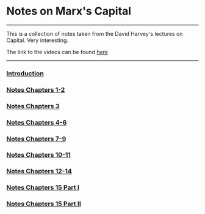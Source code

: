 # Notes on Marx's Capital
---

This is a collection of notes taken from the David Harvey's lectures on Capital.  Very interesting.

The link to the videos can be found [here](http://davidharvey.org/2008/07/marxs-capital-class-06/)

---
### [Introduction]()

### [Notes Chapters 1-2]()

### [Notes Chapters 3]()

### [Notes Chapters 4-6](http://nbviewer.ipython.org/github/nejohnson2/Marx-Capital/blob/master/Ch_4-6/Ch_4-6.ipynb)

### [Notes Chapters 7-9](http://nbviewer.ipython.org/github/nejohnson2/Marx-Capital/blob/master/Ch_7-9/Ch_7-9.ipynb)

### [Notes Chapters 10-11](http://nbviewer.ipython.org/github/nejohnson2/Marx-Capital/blob/master/Ch_10-11/Ch_10-11.ipynb)

### [Notes Chapters 12-14](http://nbviewer.ipython.org/github/nejohnson2/Marx-Capital/blob/master/Ch_12-14/Ch_12-14.ipynb)

### [Notes Chapters 15 Part I](http://nbviewer.ipython.org/github/nejohnson2/Marx-Capital/blob/master/Ch_15/Ch_15.ipynb)

### [Notes Chapters 15 Part II](http://nbviewer.ipython.org/github/nejohnson2/Marx-Capital/blob/master/Ch_15/Ch_15_part_2.ipynb)